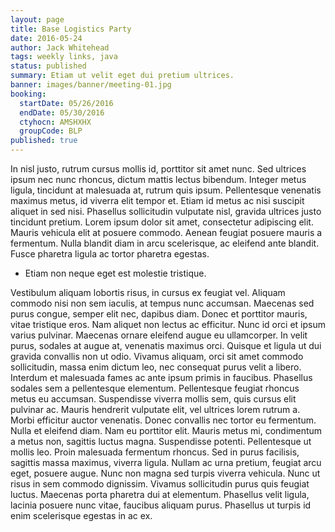 ```yaml
---
layout: page
title: Base Logistics Party
date: 2016-05-24
author: Jack Whitehead
tags: weekly links, java
status: published
summary: Etiam ut velit eget dui pretium ultrices.
banner: images/banner/meeting-01.jpg
booking:
  startDate: 05/26/2016
  endDate: 05/30/2016
  ctyhocn: AMSHXHX
  groupCode: BLP
published: true
---
```

In nisl justo, rutrum cursus mollis id, porttitor sit amet nunc. Sed ultrices ipsum nec nunc rhoncus, dictum mattis lectus bibendum. Integer metus ligula, tincidunt at malesuada at, rutrum quis ipsum. Pellentesque venenatis maximus metus, id viverra elit tempor et. Etiam id metus ac nisi suscipit aliquet in sed nisi. Phasellus sollicitudin vulputate nisl, gravida ultrices justo tincidunt pretium. Lorem ipsum dolor sit amet, consectetur adipiscing elit. Mauris vehicula elit at posuere commodo. Aenean feugiat posuere mauris a fermentum. Nulla blandit diam in arcu scelerisque, ac eleifend ante blandit. Fusce pharetra ligula ac tortor pharetra egestas.

* Etiam non neque eget est molestie tristique.

Vestibulum aliquam lobortis risus, in cursus ex feugiat vel. Aliquam commodo nisi non sem iaculis, at tempus nunc accumsan. Maecenas sed purus congue, semper elit nec, dapibus diam. Donec et porttitor mauris, vitae tristique eros. Nam aliquet non lectus ac efficitur. Nunc id orci et ipsum varius pulvinar. Maecenas ornare eleifend augue eu ullamcorper. In velit purus, sodales at augue at, venenatis maximus orci. Quisque et ligula ut dui gravida convallis non ut odio. Vivamus aliquam, orci sit amet commodo sollicitudin, massa enim dictum leo, nec consequat purus velit a libero. Interdum et malesuada fames ac ante ipsum primis in faucibus. Phasellus sodales sem a pellentesque elementum. Pellentesque feugiat rhoncus metus eu accumsan. Suspendisse viverra mollis sem, quis cursus elit pulvinar ac. Mauris hendrerit vulputate elit, vel ultrices lorem rutrum a. Morbi efficitur auctor venenatis.
Donec convallis nec tortor eu fermentum. Nulla et eleifend diam. Nam eu porttitor elit. Mauris metus mi, condimentum a metus non, sagittis luctus magna. Suspendisse potenti. Pellentesque ut mollis leo. Proin malesuada fermentum rhoncus. Sed in purus facilisis, sagittis massa maximus, viverra ligula. Nullam ac urna pretium, feugiat arcu eget, posuere augue. Nunc non magna sed turpis viverra vehicula. Nunc ut risus in sem commodo dignissim. Vivamus sollicitudin purus quis feugiat luctus. Maecenas porta pharetra dui at elementum. Phasellus velit ligula, lacinia posuere nunc vitae, faucibus aliquam purus. Phasellus ut turpis id enim scelerisque egestas in ac ex.
